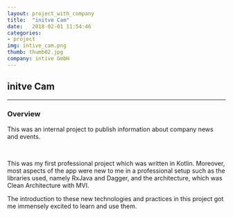 ```yaml
---
layout: project_with_company
title:  "initve Cam"
date:   2018-02-01 11:54:46
categories:
- project
img: intive_cam.png
thumb: thumb02.jpg
company: intive GmbH
---
```

## initve Cam
------------

### Overview
This was an internal project to publish information about company news and events.

<br>

This was my first professional project which was written in Kotlin. Moreover, most aspects of the app were new to me in a professional setup such as the libraries used, namely RxJava and Dagger, and the architecture, which was Clean Architecture with MVI.

The introduction to these new technologies and practices in this project got me immensely excited to learn and use them.